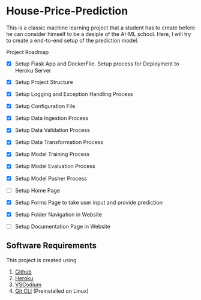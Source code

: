 # House-Price-Prediction
This is a classic machine learning project that a student has to create before he can consider himself to be a desiple of the AI-ML school. Here, I will try to create a end-to-end setup of the prediction model.


Project Roadmap
- [x] Setup Flask App and DockerFile. Setup process for Deployment to Heroku Server
- [x] Setup Project Structure
- [x] Setup Logging and Exception Handling Process
- [x] Setup Configuration File
- [x] Setup Data Ingestion Process
- [x] Setup Data Validation Process
- [x] Setup Data Transformation Process
- [x] Setup Model Training Process
- [x] Setup Model Evaluation Process
- [x] Setup Model Pusher Process
- [ ] Setup Home Page
- [x] Setup Forms Page to take user input and provide prediction
- [x] Setup Folder Navigation in Website
- [ ] Setup Documentation Page in Website


## Software Requirements
This project is created using
1. [Github](https://github.com/)
2. [Heroku](https://dashboard.heroku.com/*)
3. [VSCodium](https://vscodium.com/)
4. [Git CLI](https://git-scm.com/downloads) (Preinstalled on Linux)